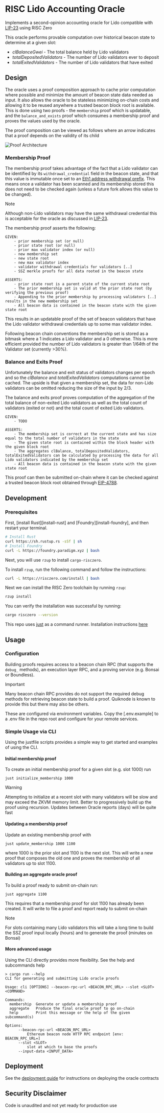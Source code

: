 # RISC Lido Accounting Oracle

Implements a second-opinion accounting oracle for Lido compatible with [LIP-23](https://github.com/lidofinance/lido-improvement-proposals/blob/develop/LIPS/lip-23.md) using RISC Zero

This oracle performs provable computation over historical beacon state to determine at a given slot:

- *clBalanceGwei* - The total balance held by Lido validators
- *totalDepositedValidators* - The number of Lido validators ever to deposit
- *totalExitedValidators* - The number of Lido validators that have exited

## Design

The oracle uses a proof composition approach to cache prior computation where possible and minimize the amount of beacon state data needed as input. It also allows the oracle to be stateless minimizing on-chain costs and allowing it to be reused anywhere a trusted beacon block root is available. This is done using two proofs - the `membership` proof which is updatable, and the `balance_and_exists` proof which consumes a membership proof and proves the values used by the oracle.

The proof composition can be viewed as follows where an arrow indicates that a proof depends on the validity of its child

![Proof Architecture](docs/images/proof-arch.excalidraw.svg)

### Membership Proof

The membership proof takes advantage of the fact that a Lido validator can be identified by its `withdrawal_credential` field in the beacon state, and that this value is immutable once set to an [Eth1 address withdrawal prefix](https://eth2book.info/capella/part3/config/constants/#eth1_address_withdrawal_prefix). This means once a validator has been scanned and its membership stored this does not need to be checked again (unless a future fork allows this value to be changed).

> [!NOTE]
> Although non-Lido validators may have the same withdrawal credential this is acceptable for the oracle as discussed in [LIP-23](https://github.com/lidofinance/lido-improvement-proposals/blob/develop/LIPS/lip-23.md#matching). 

The membership proof asserts the following:

```
GIVEN:
    - prior membership set (or null)
    - prior state root (or null)
    - prior max validator index (or null)
    - new membership set
    - new state root
    - new max validator index
    - validator withdrawal credentials for validators [..]
    - SSZ merkle proofs for all data rooted in the beacon state

ASSERTS:
    - prior state root is a parent state of the current state root
    - The prior membership set is valid at the prior state root (by verifying the previous proof)
    - Appending to the prior membership by processing validators [..] results in the new membership set
    - All beacon data is contained in the beacon state with the given state root
```

This results in an updatable proof of the set of beacon validators that have the Lido validator withdrawal credentials up to some max validator index.

Following beacon chain conventions the membership set is stored as a bitmask where a 1 indicates a Lido validator and a 0 otherwise. This is more efficient provided the number of Lido validators is greater than 1/64th of the Validator set (currently >30%).

### Balance and Exits Proof

Unfortunately the balance and exit status of validators changes per epoch and so the $clBalance$ and $totalExitedValidators$ computations cannot be cached. The upside is that given a membership set, the data for non-Lido validators can be omitted reducing the size of the input by 2/3.  

The balance and exits proof proves computation of the aggregation of the total balance of non-exited Lido validators as well as the total count of validators (exited or not) and the total count of exited Lido validators.

```
GIVEN:
    - TODO

ASSERTS:
    - The membership set is correct at the current state and has size equal to the total number of validators in the state
    - The given state root is contained within the block header with the given block root
    - The aggregates clBalance, totalDepositedValidators, totalExitedValidators can be calculated by processing the data for all Lido validators indicated by the membership set
    - All beacon data is contained in the beacon state with the given state root
```

This proof can then be submitted on-chain where it can be checked against a trusted beacon block root obtained through [EIP-4788](https://eips.ethereum.org/EIPS/eip-4788). 

## Development

### Prerequisites

First, [install Rust][install-rust] and [Foundry][install-foundry], and then restart your terminal.

```sh
# Install Rust
curl https://sh.rustup.rs -sSf | sh
# Install Foundry
curl -L https://foundry.paradigm.xyz | bash
```

Next, you will use `rzup` to install `cargo-risczero`.

To install `rzup`, run the following command and follow the instructions:

```sh
curl -L https://risczero.com/install | bash
```

Next we can install the RISC Zero toolchain by running `rzup`:

```sh
rzup install
```

You can verify the installation was successful by running:

```sh
cargo risczero --version
```

This repo uses [just](https://github.com/casey/just) as a command runner. Installation instructions [here](https://github.com/casey/just?tab=readme-ov-file#installation)

## Usage

### Configuration

Building proofs requires access to a beacon chain RPC (that supports the `debug_` methods), an execution layer RPC, and a proving service (e.g. Bonsai or Boundless). 

> [!IMPORTANT]
> Many beacon chain RPC provides do not support the required debug methods for retrieving beacon state to build a proof. Quiknode is known to provide this but there may also be others.

These are configured via environment variables. Copy the [.env.example] to a .env file in the repo root and configure for your remote services.

### Simple Usage via CLI

Using the justfile scripts provides a simple way to get started and examples of using the CLI. 

#### Initial membership proof

To create an initial membership proof for a given slot (e.g. slot 1000) run

```shell
just initialize_membership 1000
```

> [!WARNING]
> Attempting to initialize at a recent slot with many validators will be slow and may exceed the ZKVM memory limit. Better to progressively build up the proof using recursion. Updates between Oracle reports (days) will be quite fast

#### Updating a membership proof

Update an existing membership proof with

```shell
just update_membership 1000 1100
```

where 1000 is the prior slot and 1100 is the next slot. This will write a new proof that composes the old one and proves the membership of all validators up to slot 1100.

#### Building an aggregate oracle proof

To build a proof ready to submit on-chain run:

```shell
just aggregate 1100
```

This requires that a membership proof for slot 1100 has already been created. It will write to file a proof and report ready to submit on-chain

> [!NOTE]
> For slots containing many Lido validators this will take a long time to build the SSZ proof input locally (hours) and to generate the proof (minutes on Bonsai)

#### More advanced usage

Using the CLI directly provides more flexibility. See the help and subcommands help

```
> cargo run --help
CLI for generating and submitting Lido oracle proofs

Usage: cli [OPTIONS] --beacon-rpc-url <BEACON_RPC_URL> --slot <SLOT> <COMMAND>

Commands:
  membership  Generate or update a membership proof
  aggregate   Produce the final oracle proof to go on-chain
  help        Print this message or the help of the given subcommand(s)

Options:
      --beacon-rpc-url <BEACON_RPC_URL>
          Ethereum beacon node HTTP RPC endpoint [env: BEACON_RPC_URL=]
      --slot <SLOT>
          slot at which to base the proofs
      --input-data <INPUT_DATA>
```


## Deployment

See the [deployment guide](./docs/deployment-guide.md) for instructions on deploying the oracle contracts

## Security Disclaimer

Code is unaudited and not yet ready for production use
